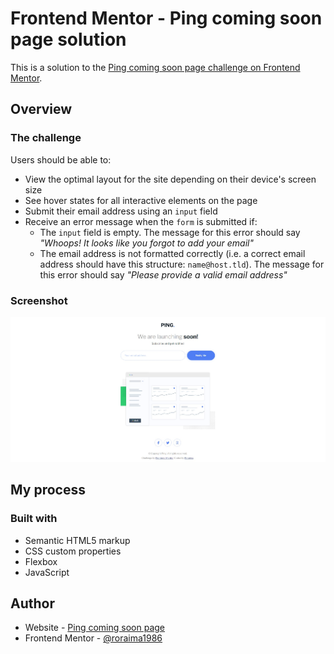 # Frontend Mentor - Ping coming soon page solution

This is a solution to the [Ping coming soon page challenge on Frontend Mentor](https://www.frontendmentor.io/challenges/ping-single-column-coming-soon-page-5cadd051fec04111f7b848da). 

## Overview

### The challenge

Users should be able to:

- View the optimal layout for the site depending on their device's screen size
- See hover states for all interactive elements on the page
- Submit their email address using an `input` field
- Receive an error message when the `form` is submitted if:
	- The `input` field is empty. The message for this error should say *"Whoops! It looks like you forgot to add your email"*
	- The email address is not formatted correctly (i.e. a correct email address should have this structure: `name@host.tld`). The message for this error should say *"Please provide a valid email address"*

### Screenshot

![](./design/ping-coming-soon-page-design.jpg)

## My process

### Built with

- Semantic HTML5 markup
- CSS custom properties
- Flexbox
- JavaScript

## Author

- Website - [Ping coming soon page](https://roraima1986.github.io/ping-coming-soon.github.io/)
- Frontend Mentor - [@roraima1986](https://www.frontendmentor.io/profile/roraima1986)

